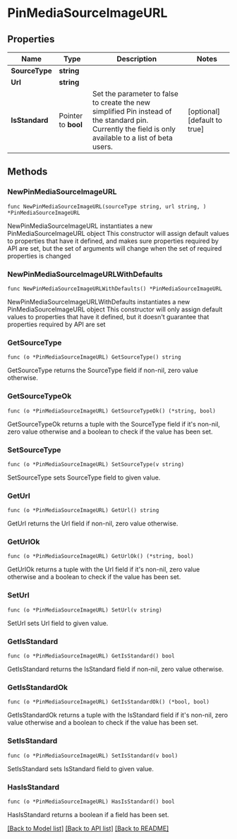 # PinMediaSourceImageURL

## Properties

Name | Type | Description | Notes
------------ | ------------- | ------------- | -------------
**SourceType** | **string** |  | 
**Url** | **string** |  | 
**IsStandard** | Pointer to **bool** | Set the parameter to false to create the new simplified Pin instead of the standard pin. Currently the field is only available to a list of beta users. | [optional] [default to true]

## Methods

### NewPinMediaSourceImageURL

`func NewPinMediaSourceImageURL(sourceType string, url string, ) *PinMediaSourceImageURL`

NewPinMediaSourceImageURL instantiates a new PinMediaSourceImageURL object
This constructor will assign default values to properties that have it defined,
and makes sure properties required by API are set, but the set of arguments
will change when the set of required properties is changed

### NewPinMediaSourceImageURLWithDefaults

`func NewPinMediaSourceImageURLWithDefaults() *PinMediaSourceImageURL`

NewPinMediaSourceImageURLWithDefaults instantiates a new PinMediaSourceImageURL object
This constructor will only assign default values to properties that have it defined,
but it doesn't guarantee that properties required by API are set

### GetSourceType

`func (o *PinMediaSourceImageURL) GetSourceType() string`

GetSourceType returns the SourceType field if non-nil, zero value otherwise.

### GetSourceTypeOk

`func (o *PinMediaSourceImageURL) GetSourceTypeOk() (*string, bool)`

GetSourceTypeOk returns a tuple with the SourceType field if it's non-nil, zero value otherwise
and a boolean to check if the value has been set.

### SetSourceType

`func (o *PinMediaSourceImageURL) SetSourceType(v string)`

SetSourceType sets SourceType field to given value.


### GetUrl

`func (o *PinMediaSourceImageURL) GetUrl() string`

GetUrl returns the Url field if non-nil, zero value otherwise.

### GetUrlOk

`func (o *PinMediaSourceImageURL) GetUrlOk() (*string, bool)`

GetUrlOk returns a tuple with the Url field if it's non-nil, zero value otherwise
and a boolean to check if the value has been set.

### SetUrl

`func (o *PinMediaSourceImageURL) SetUrl(v string)`

SetUrl sets Url field to given value.


### GetIsStandard

`func (o *PinMediaSourceImageURL) GetIsStandard() bool`

GetIsStandard returns the IsStandard field if non-nil, zero value otherwise.

### GetIsStandardOk

`func (o *PinMediaSourceImageURL) GetIsStandardOk() (*bool, bool)`

GetIsStandardOk returns a tuple with the IsStandard field if it's non-nil, zero value otherwise
and a boolean to check if the value has been set.

### SetIsStandard

`func (o *PinMediaSourceImageURL) SetIsStandard(v bool)`

SetIsStandard sets IsStandard field to given value.

### HasIsStandard

`func (o *PinMediaSourceImageURL) HasIsStandard() bool`

HasIsStandard returns a boolean if a field has been set.


[[Back to Model list]](../README.md#documentation-for-models) [[Back to API list]](../README.md#documentation-for-api-endpoints) [[Back to README]](../README.md)


